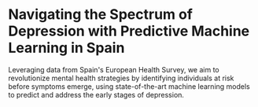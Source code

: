 # Navigating the Spectrum of Depression with Predictive Machine Learning in Spain

Leveraging data from Spain's European Health Survey, we aim to revolutionize mental health strategies by identifying individuals at risk before symptoms emerge, using state-of-the-art machine learning models to predict and address the early stages of depression. 
